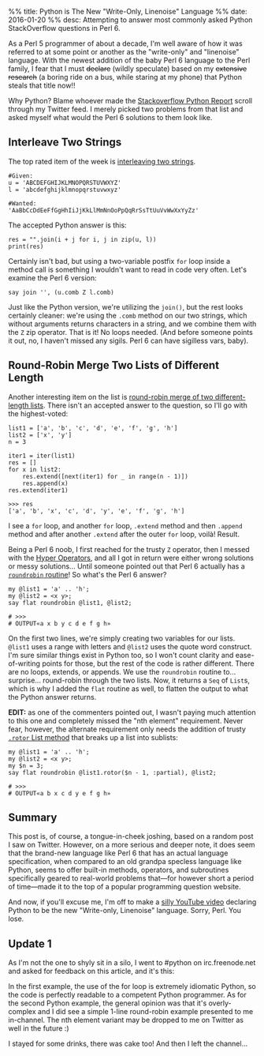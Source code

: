 %% title: Python is The New "Write-Only, Linenoise" Language
%% date: 2016-01-20
%% desc: Attempting to answer most commonly asked Python StackOverflow questions in Perl 6.

As a Perl 5 programmer of about a decade, I'm well aware of how it was referred to at some point or another as the "write-only" and "linenoise" language. With the newest addition of the baby Perl 6 language to the Perl family, I fear that I must <s>declare</s> (wildly speculate) based on my <s>extensive research</s> (a boring ride on a bus, while staring at my phone) that Python steals that title now!!

Why Python? Blame whoever made the [Stackoverflow Python Report](http://python-weekly.blogspot.ca/2016/01/ii-stackoverflow-python-report.html) scroll through my Twitter feed. I merely picked two problems from that list and asked myself what would the Perl 6 solutions to them look like.

## Interleave Two Strings

The top rated item of the week is [interleaving two strings](http://stackoverflow.com/questions/34756145/most-pythonic-way-to-interleave-two-strings).

    #Given:
    u = 'ABCDEFGHIJKLMNOPQRSTUVWXYZ'
    l = 'abcdefghijklmnopqrstuvwxyz'

    #Wanted:
    'AaBbCcDdEeFfGgHhIiJjKkLlMmNnOoPpQqRrSsTtUuVvWwXxYyZz'


The accepted Python answer is this:

    res = "".join(i + j for i, j in zip(u, l))
    print(res)

Certainly isn't bad, but using a two-variable postfix `for` loop inside a method call is something I wouldn't want to read in code very often. Let's examine the Perl 6 version:

    say join '', (u.comb Z l.comb)

Just like the Python version, we're utilizing the `join()`, but the rest looks certainly cleaner: we're using the `.comb` method on our two strings, which without arguments returns characters in a string, and we combine them with the `Z` zip operator. That is it! No loops needed. (And before someone points it out, no, I haven't missed any sigils. Perl 6 can have sigilless vars, baby).

## Round-Robin Merge Two Lists of Different Length

Another interesting item on the list is [round-robin merge of two different-length lists](http://stackoverflow.com/questions/34692738/merge-lists-in-python-by-placing-every-nth-item-from-one-list-and-others-from-an). There isn't an accepted answer to the question, so I'll go with the highest-voted:

    list1 = ['a', 'b', 'c', 'd', 'e', 'f', 'g', 'h']
    list2 = ['x', 'y']
    n = 3

    iter1 = iter(list1)
    res = []
    for x in list2:
        res.extend([next(iter1) for _ in range(n - 1)])
        res.append(x)
    res.extend(iter1)

    >>> res
    ['a', 'b', 'x', 'c', 'd', 'y', 'e', 'f', 'g', 'h']

I see a `for` loop, and another `for` loop, `.extend` method and then `.append` method and after another `.extend` after the outer `for` loop, voilà! Result.

Being a Perl 6 noob, I first reached for the trusty `Z` operator, then I messed with the [Hyper Operators](http://perl6maven.com/tutorial/perl6-hyper-operators), and all I got in return were either wrong solutions or messy solutions... Until someone pointed out that Perl 6 actually has a [`roundrobin` routine](http://docs.perl6.org/routine/roundrobin)! So what's the Perl 6 answer?

    my @list1 = 'a' .. 'h';
    my @list2 = <x y>;
    say flat roundrobin @list1, @list2;

    # >>>
    # OUTPUT«a x b y c d e f g h»

On the first two lines, we're simply creating two variables for our lists. `@list1` uses a range with letters and `@list2` uses the quote word construct. I'm sure similar things exist in Python too, so I won't count clarity and ease-of-writing points for those, but the rest of the code is rather different. There are no loops, extends, or appends. We use the `roundrobin` routine to... surprise... round-robin through the two lists. Now, it returns a `Seq` of `List`s, which is why I added the `flat` routine as well, to flatten the output to what the Python answer returns.

**EDIT:** as one of the commenters pointed out, I wasn't paying much attention to this one and completely missed the "nth element" requirement. Never fear, however, the alternate requirement only needs the addition of trusty [`.rotor` List method](http://docs.perl6.org/routine/rotor) that breaks up a list into sublists:

    my @list1 = 'a' .. 'h';
    my @list2 = <x y>;
    my $n = 3;
    say flat roundrobin @list1.rotor($n - 1, :partial), @list2;

    # >>>
    # OUTPUT«a b x c d y e f g h»

## Summary

This post is, of course, a tongue-in-cheek joshing, based on a random post I saw on Twitter. However, on a more serious and deeper note, it does seem that the brand-new language like Perl 6 that has an actual language specification, when compared to an old grandpa specless language like Python, seems to offer built-in methods, operators, and subroutines specifically geared to real-world problems that—for however short a period of time—made it to the top of a popular programming question website.

And now, if you'll excuse me, I'm off to make a [silly YouTube video](https://www.youtube.com/watch?v=9SyUFO9X_TU) declaring Python to be the new "Write-only, Linenoise" language. Sorry, Perl. You lose.

## Update 1

As I'm not the one to shyly sit in a silo, I went to #python on irc.freenode.net and asked for feedback on this article, and it's this:

In the first example, the use of the for loop is extremely idiomatic Python, so the code is perfectly readable to a competent Python programmer. As for the second Python example, the general opinion was that it's overly-complex and I did see a simple 1-line round-robin example presented to me in-channel. The nth element variant may be dropped to me on Twitter as well in the future :)

I stayed for some drinks, there was cake too! And then I left the channel...
